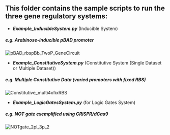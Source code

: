 ## This folder contains the sample scripts to run the three gene regulatory systems: 
- __*Example_InducibleSystem.py*__ (Inducible System)
##### e.g. Arabinose-inducible pBAD promoter

![pBAD_rbspBb_TwoP_GeneCircuit](https://user-images.githubusercontent.com/32381993/55538694-9a755a80-56f1-11e9-8a3c-651e67ba5ad9.png)


- __*Example_ConstitutiveSystem.py*__ (Constitutive System (Single Dataset or Multiple Dataset))
##### e.g. Multiple Constitutive Data (varied promoters with fixed RBS)

![Constitutive_multi4xfixRBS](https://user-images.githubusercontent.com/32381993/55540054-baf2e400-56f4-11e9-96e6-8f8120c9969e.png)


- __*Example_LogicGatesSystem.py*__ (for Logic Gates System)
##### e.g. NOT gate exemplified using CRISPR/dCas9

![NOTgate_2pl_3p_2](https://user-images.githubusercontent.com/32381993/55539285-e543a200-56f2-11e9-94f6-375dfa41e3d5.png)


